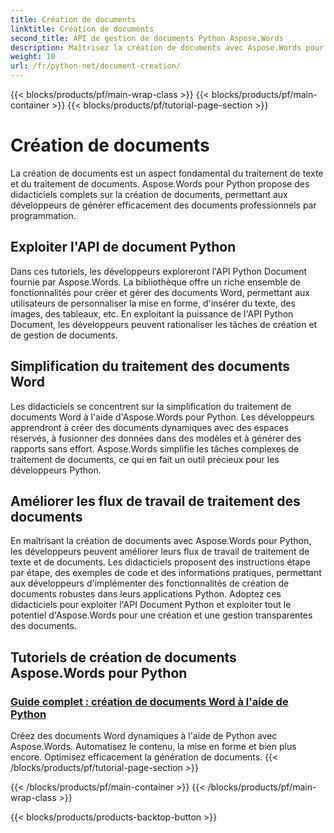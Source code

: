 ```yaml
---
title: Création de documents
linktitle: Création de documents
second_title: API de gestion de documents Python Aspose.Words
description: Maîtrisez la création de documents avec Aspose.Words pour Python. Créez des documents dynamiques, personnalisez la mise en forme et rationalisez le traitement des documents Word.
weight: 10
url: /fr/python-net/document-creation/
---
```


{{< blocks/products/pf/main-wrap-class >}}
{{< blocks/products/pf/main-container >}}
{{< blocks/products/pf/tutorial-page-section >}}

# Création de documents


La création de documents est un aspect fondamental du traitement de texte et du traitement de documents. Aspose.Words pour Python propose des didacticiels complets sur la création de documents, permettant aux développeurs de générer efficacement des documents professionnels par programmation.

## Exploiter l'API de document Python

Dans ces tutoriels, les développeurs exploreront l'API Python Document fournie par Aspose.Words. La bibliothèque offre un riche ensemble de fonctionnalités pour créer et gérer des documents Word, permettant aux utilisateurs de personnaliser la mise en forme, d'insérer du texte, des images, des tableaux, etc. En exploitant la puissance de l'API Python Document, les développeurs peuvent rationaliser les tâches de création et de gestion de documents.

## Simplification du traitement des documents Word

Les didacticiels se concentrent sur la simplification du traitement de documents Word à l'aide d'Aspose.Words pour Python. Les développeurs apprendront à créer des documents dynamiques avec des espaces réservés, à fusionner des données dans des modèles et à générer des rapports sans effort. Aspose.Words simplifie les tâches complexes de traitement de documents, ce qui en fait un outil précieux pour les développeurs Python.

## Améliorer les flux de travail de traitement des documents

En maîtrisant la création de documents avec Aspose.Words pour Python, les développeurs peuvent améliorer leurs flux de travail de traitement de texte et de documents. Les didacticiels proposent des instructions étape par étape, des exemples de code et des informations pratiques, permettant aux développeurs d'implémenter des fonctionnalités de création de documents robustes dans leurs applications Python. Adoptez ces didacticiels pour exploiter l'API Document Python et exploiter tout le potentiel d'Aspose.Words pour une création et une gestion transparentes des documents.

## Tutoriels de création de documents Aspose.Words pour Python
### [Guide complet : création de documents Word à l'aide de Python](./creating-word-documents-using-python/)
Créez des documents Word dynamiques à l'aide de Python avec Aspose.Words. Automatisez le contenu, la mise en forme et bien plus encore. Optimisez efficacement la génération de documents.
{{< /blocks/products/pf/tutorial-page-section >}}

{{< /blocks/products/pf/main-container >}}
{{< /blocks/products/pf/main-wrap-class >}}

{{< blocks/products/products-backtop-button >}}
